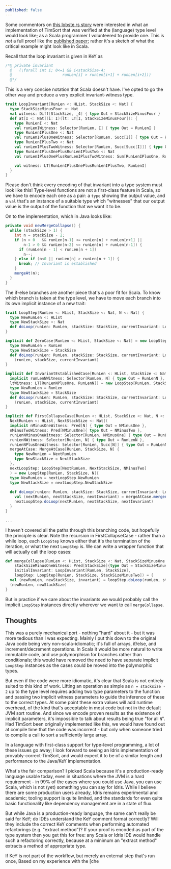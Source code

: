 ```yaml
---
published: false
---
```


Some commentors on [this lobste.rs story](https://lobste.rs/s/blokto/an_haskell_implementation_of_timsort_exhibits_the_same_bug_as_python_and_java_implementations) were interested in what an implementation of TimSort that was verified at the (language) type level would look like; as a Scala programmer I volunteered to provide one. This is *not* a full proof like the [published paper](http://www.envisage-project.eu/timsort-specification-and-verification/); rather it's a sketch of what the critical example might look like in Scala.

Recall that the loop invariant is given in KeY as

````java
/*@ private invariant 
  @   (\forall int i; 0<=i && i<stackSize-4; 
  @                      runLen[i] > runLen[i+1] + runLen[i+2]))
  @*/
````

This is a very concise notation that Scala doesn't have. I've opted to go the other way and produce a very explicit invariant-witness type.

````scala
trait LoopInvariant[RunLen <: HList, StackSize <: Nat] {
  type StackSizeMinusFour <: Nat
  val witness: Diff[StackSize, _4] { type Out = StackSizeMinusFour }
  def at[I <: Nat](i: I)(lt: LT[I, StackSizeMinusFour]): {
    type RunLenI <: Nat
    val runLenIWitness: Selector[RunLen, I] { type Out = RunLenI }
    type RunLenIPlusOne <: Nat
    val runLenIPlusOneWitness: Selector[RunLen, Succ[I]] { type Out = RunLenIPlusOne }
    type RunLenIPlusTwo <: Nat
    val runLenIPlusTwoWitness: Selector[RunLen, Succ[Succ[I]]] { type Out = RunLenIPlusTwo }
    type RunLenIPlusOnePlusRunLenIPlusTwo <: Nat
    val runLenIPlusOnePlusRunLenIPlusTwoWitness: Sum[RunLenIPlusOne, RunLenIPlusTwo] { type Out = RunLenIPlusOnePlusRunLenIPlusTwo }

    val witness: LT[RunLenIPlusOnePlusRunLenIPlusTwo, RunLenI]
  }
}
````

Please don't think every encoding of that invariant into a type system must look like this! Type-level functions are not a first-class feature in Scala, so we have to encode each one as a pair: a `type` showing the output value, and a `val` that's an instance of a suitable type which "witnesses" that our output value is the output of the function that we want it to be.

On to the implementation, which in Java looks like:

````java
private void newMergeCollapse() {
  while (stackSize > 1) {
    int n = stackSize - 2;
    if (n > 0   && runLen[n-1] <= runLen[n] + runLen[n+1] || 
        n-1 > 0 && runLen[n-2] <= runLen[n] + runLen[n-1]) {
      if (runLen[n - 1] < runLen[n + 1])
        n--;
    } else if (n<0 || runLen[n] > runLen[n + 1]) {
      break; // Invariant is established
    }
    mergeAt(n);
  }
}
````

The if-else branches are another piece that's a poor fit for Scala. To know which branch is taken at the type level, we have to move each branch into its own implicit instance of a new trait:

````scala
trait LoopStep[RunLen <: HList, StackSize <: Nat, N <: Nat] {
  type NewRunLen <: HList
  type NewStackSize <: Nat
  def doLoop(runLen: RunLen, stackSize: StackSize, currentInvariant: LoopInvariant[RunLen, StackSize]): (NewRunLen, NewStackSize, LoopInvariant[NewRunLen, NewStackSize])
}

implicit def ZeroCase[RunLen <: HList, StackSize <: Nat] = new LoopStep[RunLen, StackSize, _0] {
  type NewRunLen = RunLen
  type NewStackSize = StackSize
  def doLoop(runLen: RunLen, stackSize: StackSize, currentInvariant: LoopInvariant[RunLen, StackSize]) =
    (runLen, stackSize, currentInvariant)
}

implicit def InvariantEstablishedCase[RunLen <: HList, StackSize <: Nat, N <: Nat, RunLenN <: Nat, RunLenNPlusOne <: Nat](
  implicit runLenNWitness: Selector[RunLen, N] { type Out = RunLenN }, runLenNPlusOneWitness: Selector[RunLen, Succ[N]] { type Out = RunLenNPlusOne },
  ltWitness: LT[RunLenNPlusOne, RunLenN]) = new LoopStep[RunLen, StackSize, N] {
  type NewRunLen = RunLen
  type NewStackSize = StackSize
  def doLoop(runLen: RunLen, stackSize: StackSize, currentInvariant: LoopInvariant[RunLen, StackSize]) =
    (runLen, stackSize, currentInvariant)
}

implicit def FirstCollapseCase[RunLen <: HList, StackSize <: Nat, N <: Nat, NMinusOne <: Nat, NMinusTwo <: Nat, RunLenNMinusOne <: Nat, RunLenN <: Nat, RunLenNPlusOne <: Nat,
  NextRunLen <: HList, NextStackSize <: Nat](
  implicit nMinusOneWitness: Pred[N] { type Out = NMinusOne },
  nMinusTwoWitness: Pred[NMinusOne]{ type Out = NMinusTwo },
  runLenNMinusOneWitness: Selector[RunLen, NMinusOne] { type Out = RunLenNMinusOne },
  runLenNWitness: Selector[RunLen, N] { type Out = RunLenN },
  runLenNPlusOneWitness: Selector[RunLen, Succ[N]] { type Out = RunLenNPlusOne },
  mergeAtCase: MergeAtCase[RunLen, StackSize, N] {
    type NewRunLen = NextRunLen
    type NewStackSize = NextStackSize
  },
  nextLoopStep: LoopStep[NextRunLen, NextStackSize, NMinusTwo]
  ) = new LoopStep[RunLen, StackSize, N]{
  type NewRunLen = nextLoopStep.NewRunLen
  type NewStackSize = nextLoopStep.NewStackSize
    
  def doLoop(runLen: RunLen, stackSize: StackSize, currentInvariant: LoopInvariant[RunLen, StackSize]) = {
    val (nextRunLen, nextStackSize, nextInvariant) = mergeAtCase.mergeAt(runLen, stackSize, null.asInstanceOf[N])
    nextLoopStep.doLoop(nextRunLen, nextStackSize, nextInvariant)
  }
}

...
````

I haven't covered all the paths through this branching code, but hopefully the principle is clear. Note the recursion in FirstCollapseCase - rather than a while loop, each `LoopStep` knows either that it's the termination of the iteration, or what the next `LoopStep` is. We can write a wrapper function that will actually call the loop cases:

````scala
def mergeCollapse[RunLen <: HList, StackSize <: Nat, StackSizeMinusOne <: Nat, StackSizeMinusTwo <: Nat](runLen: RunLen, stackSize: StackSize)(implicit
    stackSizeMinusOneWitness: Pred[StackSize]{type Out = StackSizeMinusOne}, stackSizeMinusTwoWitness: Pred[StackSizeMinusOne]{type Out = StackSizeMinusTwo},
    initialInvariant: LoopInvariant[RunLen, StackSize],
    loopStep: LoopStep[RunLen, StackSize, StackSizeMinusTwo]) = {
  val (newRunLen, newStackSize, invariant) = loopStep.doLoop(runLen, stackSize, initialInvariant)
  (newRunLen, newStackSize)
}
````

But in practice if we care about the invariants we would probably call the implicit `LoopStep` instances directly wherever we want to call `mergeCollapse`.

## Thoughts

This was a purely mechanical port - nothing "hard" about it - but it was more tedious than I was expecting. Mainly I put this down to the original Java code being very non-scala-idiomatic; it's full of arrays, if/else, and increment/decrement operations. In Scala it would be more natural to write immutable code, and use polymorphism for branches rather than conditionals; this would have removed the need to have separate implicit `LoopStep` instances as the cases could be moved into the polymorphic types.

But even if the code were more idiomatic, it's clear that Scala is not entirely suited to this kind of work. Lifting an operation as simple as `n = stacksize - 2` up to the type level requires adding two type parameters to the function and passing two implicit witness parameters to guide the inference of these to the correct types. At some point these extra values will add runtime overhead, of the kind that's acceptable in most code but not in the default JVM sort routine. And since we encode proven results as the existence of implicit parameters, it's impossible to talk about results being true "for all `N`". Had TimSort been originally implemented like this, we would have found out at compile time that the code was incorrect - but only when someone tried to compile a call to sort a sufficiently large array.

In a language with first-class support for type-level programming, a lot of these issues go away; I look forward to seeing an Idris implementation of provably-correct-TimSort, and would expect it to be of a similar length and performance to the Java/KeY implementation.

What's the fair comparison? I picked Scala because it's a production-ready language usable today, even in situations where the JVM is a hard requirement - in 99% of the cases where you could use Java, you can use Scala, which is not (yet) something you can say for Idris. While I believe there are some production users already, Idris remains experimental and academic; tooling support is quite limited, and the standards for even quite basic functionality like dependency management are in a state of flux.

But while Java is a production-ready language, the same can't really be said for KeY; do IDEs understand the KeY comment format correctly? Will they include the correct KeY comments when performing automated refactorings (e.g. "extract method")? If your proof is encoded as part of the type system then you get this for free: any Scala or Idris IDE would handle such a refactoring correctly, because at a minimum an "extract method" extracts a method of appropriate type.

If KeY is not part of the workflow, but merely an external step that's run once,  Based on my experience with the [che